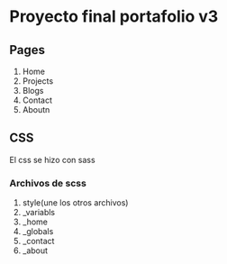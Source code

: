 # Proyecto final portafolio v3

## Pages
1. Home
2. Projects
3. Blogs
4. Contact
5. Aboutn

## CSS
El css se hizo con sass
### Archivos de scss
1. style(une los otros archivos)
2. _variabls
3. _home
4. _globals
5. _contact
6. _about
